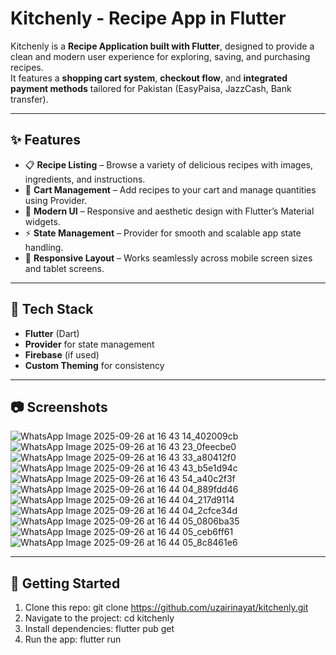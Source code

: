 # Kitchenly - Recipe App in Flutter

Kitchenly is a **Recipe Application built with Flutter**, designed to provide a clean and modern user experience for exploring, saving, and purchasing recipes.  
It features a **shopping cart system**, **checkout flow**, and **integrated payment methods** tailored for Pakistan (EasyPaisa, JazzCash, Bank transfer).

---

## ✨ Features
- 📋 **Recipe Listing** – Browse a variety of delicious recipes with images, ingredients, and instructions.  
- 🛒 **Cart Management** – Add recipes to your cart and manage quantities using Provider.   
- 🎨 **Modern UI** – Responsive and aesthetic design with Flutter’s Material widgets.  
- ⚡ **State Management** –  Provider for smooth and scalable app state handling.  
- 📱 **Responsive Layout** – Works seamlessly across mobile screen sizes and tablet screens.  

---
## 🚀 Tech Stack
- **Flutter** (Dart)  
- **Provider** for state management  
- **Firebase** (if used)  
- **Custom Theming** for consistency  

---
## 📷 Screenshots
![WhatsApp Image 2025-09-26 at 16 43 14_402009cb](https://github.com/user-attachments/assets/0d79ee17-3b92-498c-87b3-76feef783976)
![WhatsApp Image 2025-09-26 at 16 43 23_0feecbe0](https://github.com/user-attachments/assets/ddf9399d-1832-41e7-b387-3b334ee1f2ce)
![WhatsApp Image 2025-09-26 at 16 43 33_a80412f0](https://github.com/user-attachments/assets/f2918597-add4-4429-a76f-74cd93c7c677)
![WhatsApp Image 2025-09-26 at 16 43 43_b5e1d94c](https://github.com/user-attachments/assets/b632b36e-e6f8-4084-b258-6de0f0849a1d)
![WhatsApp Image 2025-09-26 at 16 43 54_a40c2f3f](https://github.com/user-attachments/assets/31fb8c2f-e505-4662-8f53-eacc538c5272)
![WhatsApp Image 2025-09-26 at 16 44 04_889fdd46](https://github.com/user-attachments/assets/b69d8d40-84c1-426c-befc-6c5827351116)
![WhatsApp Image 2025-09-26 at 16 44 04_217d9114](https://github.com/user-attachments/assets/b4fad9f3-96ad-4382-ac69-853e6caf67c7)
![WhatsApp Image 2025-09-26 at 16 44 04_2cfce34d](https://github.com/user-attachments/assets/4123e53e-dede-4044-9193-86e1666b15f2)
![WhatsApp Image 2025-09-26 at 16 44 05_0806ba35](https://github.com/user-attachments/assets/bd9bba85-e34f-43ff-9ac0-595e2bab8b57)
![WhatsApp Image 2025-09-26 at 16 44 05_ceb6ff61](https://github.com/user-attachments/assets/2e702ffe-a06c-456f-a685-bf29ea66acab)
![WhatsApp Image 2025-09-26 at 16 44 05_8c8461e6](https://github.com/user-attachments/assets/b89bb2f7-5ee1-442c-8c7a-baa74726ba31)

---
## 🔧 Getting Started
1. Clone this repo:
   git clone https://github.com/uzairinayat/kitchenly.git
2. Navigate to the project:
   cd kitchenly
3. Install dependencies:
   flutter pub get
4. Run the app:
   flutter run
